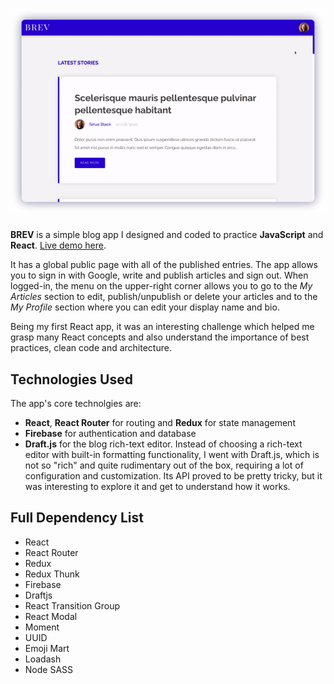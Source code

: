 <h1 align="center"><img src="./readme_assets/Editor.gif?raw=true" width="600px" height="auto"></h1>

**BREV** is a simple blog app I designed and coded to practice **JavaScript** and **React**. <a href="https://edmundobiglia.github.io/brev">Live demo here</a>.

It has a global public page with all of the published entries. The app allows you to sign in with Google, write and publish articles and sign out. When logged-in, the menu on the upper-right corner allows you to go to the _My Articles_ section to edit, publish/unpublish or delete your articles and to the _My Profile_ section where you can edit your display name and bio.

Being my first React app, it was an interesting challenge which helped me grasp many React concepts and also understand the importance of best practices, clean code and architecture.

## Technologies Used

The app's core technolgies are:

- **React**, **React Router** for routing and **Redux** for state management
- **Firebase** for authentication and database
- **Draft.js** for the blog rich-text editor. Instead of choosing a rich-text editor with built-in formatting functionality, I went with Draft.js, which is not so "rich" and quite rudimentary out of the box, requiring a lot of configuration and customization. Its API proved to be pretty tricky, but it was interesting to explore it and get to understand how it works.

## Full Dependency List

- React
- React Router
- Redux
- Redux Thunk
- Firebase
- Draftjs
- React Transition Group
- React Modal
- Moment
- UUID
- Emoji Mart
- Loadash
- Node SASS
